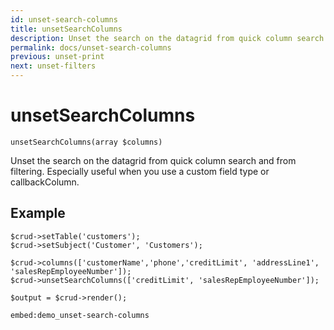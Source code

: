 ```yaml
---
id: unset-search-columns
title: unsetSearchColumns
description: Unset the search on the datagrid from quick column search and from filtering. 
permalink: docs/unset-search-columns
previous: unset-print
next: unset-filters
---
```


# unsetSearchColumns

<pre><code class="language-php">unsetSearchColumns(array $columns)</code></pre>
Unset the search on the datagrid from quick column search and from filtering. Especially useful when you use a custom field type or callbackColumn.

## Example

<pre><code class="language-php">$crud->setTable('customers');
$crud->setSubject('Customer', 'Customers');

$crud->columns(['customerName','phone','creditLimit', 'addressLine1', 'salesRepEmployeeNumber']);
$crud->unsetSearchColumns(['creditLimit', 'salesRepEmployeeNumber']);

$output = $crud->render();</code></pre>

`embed:demo_unset-search-columns`